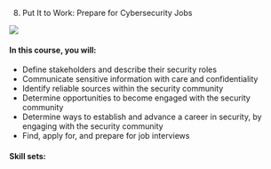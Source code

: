 8. Put It to Work: Prepare for Cybersecurity Jobs

![](https://d10o6em2qtnr4q.cloudfront.net/assets/57415e27852c4f88a20f498134673ef1/tmp/S29BP028-security-roadmap-en/static/media/c8.6c7f7216.png)

#### In this course, you will:

- Define stakeholders and describe their security roles
- Communicate sensitive information with care and confidentiality
- Identify reliable sources within the security community
- Determine opportunities to become engaged with the security community
- Determine ways to establish and advance a career in security, by engaging with the security community
- Find, apply for, and prepare for job interviews

#### Skill sets: